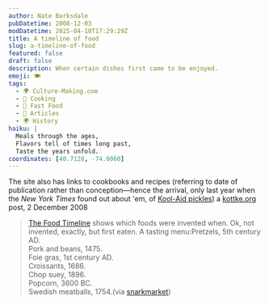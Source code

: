 ```yaml
---
author: Nate Barksdale
pubDatetime: 2008-12-03
modDatetime: 2025-04-10T17:29:29Z
title: A timeline of food
slug: a-timeline-of-food
featured: false
draft: false
description: When certain dishes first came to be enjoyed.
emoji: 🍽️
tags:
  - 🌍 Culture-Making.com
  - 🍳 Cooking
  - 🍔 Fast Food
  - 📖 Articles
  - 🌍 History
haiku: |
  Meals through the ages,  
  Flavors tell of times long past,  
  Taste the years unfold.
coordinates: [40.7128, -74.0060]
---
```


The site also has links to cookbooks and recipes (referring to date of publication rather than conception—hence the arrival, only last year when the _New York Times_ found out about 'em, of [Kool-Aid pickles](http://www.foodtimeline.org/foodfaq2.html#koolaidpickles)) a [kottke.org](http://www.kottke.org/08/12/a-timeline-of-food) post, 2 December 2008

> [The Food Timeline](http://www.foodtimeline.org/) shows which foods were invented when. Ok, not invented, exactly, but first eaten. A tasting menu:Pretzels, 5th century AD.  
> Pork and beans, 1475.  
> Foie gras, 1st century AD.  
> Croissants, 1686.  
> Chop suey, 1896.  
> Popcorn, 3600 BC.  
> Swedish meatballs, 1754.(via [snarkmarket](http://snarkmarket.com/blog/))
